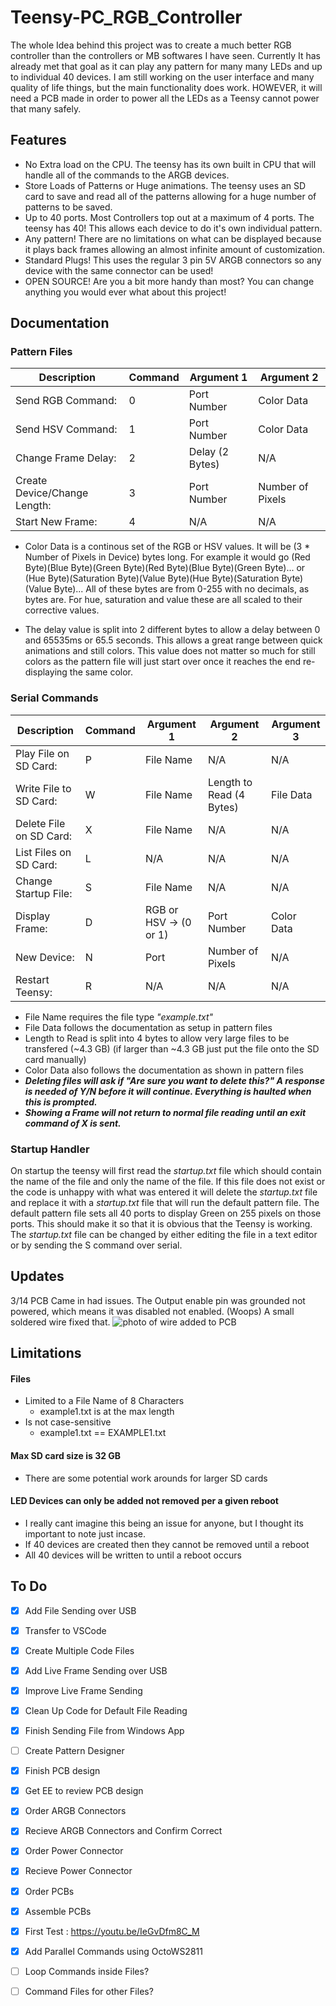 # Teensy-PC_RGB_Controller
 
The whole Idea behind this project was to create a much better RGB controller than the controllers or MB softwares I have seen. Currently It has already met that goal as it can play any pattern for many many LEDs and up to individual 40 devices. I am still working on the user interface and many quality of life things, but the main functionality does work. HOWEVER, it will need a PCB made in order to power all the LEDs as a Teensy cannot power that many safely.

## Features

- No Extra load on the CPU. The teensy has its own built in CPU that will handle all of the commands to the ARGB devices.
- Store Loads of Patterns or Huge animations. The teensy uses an SD card to save and read all of the patterns allowing for a huge number of patterns to be saved.
- Up to 40 ports. Most Controllers top out at a maximum of 4 ports. The teensy has 40! This allows each device to do it's own individual pattern.
- Any pattern! There are no limitations on what can be displayed because it plays back frames allowing an almost infinite amount of customization. 
- Standard Plugs! This uses the regular 3 pin 5V ARGB connectors so any device with the same connector can be used!
- OPEN SOURCE! Are you a bit more handy than most? You can change anything you would ever what about this project!

## Documentation
### Pattern Files

Description | Command | Argument 1 | Argument 2
------------ | -------------| ------------ | -------------|
Send RGB Command: | 0 | Port Number | Color Data |
Send HSV Command: | 1 | Port Number | Color Data |
Change Frame Delay: | 2 | Delay (2 Bytes) | N/A |
Create Device/Change Length: | 3 | Port Number | Number of Pixels |
Start New Frame: | 4 | N/A | N/A | N/A |

- Color Data is a continous set of the RGB or HSV values. It will be (3 * Number of Pixels in Device) bytes long. For example it would go (Red Byte)(Blue Byte)(Green Byte)(Red Byte)(Blue Byte)(Green Byte)... or (Hue Byte)(Saturation Byte)(Value Byte)(Hue Byte)(Saturation Byte)(Value Byte)... All of these bytes are from 0-255 with no decimals, as bytes are. For hue, saturation and value these are all scaled to their corrective values.

- The delay value is split into 2 different bytes to allow a delay between 0 and 65535ms or 65.5 seconds. This allows a great range between quick animations and still colors. This value does not matter so much for still colors as the pattern file will just start over once it reaches the end re-displaying the same color.

### Serial Commands

Description | Command | Argument 1 | Argument 2 | Argument 3 |
------------ | -------------| ------------ | -------------| -------------|
Play File on SD Card: | P | File Name | N/A | N/A |
Write File to SD Card: | W | File Name | Length to Read (4 Bytes) | File Data |
Delete File on SD Card: | X | File Name | N/A | N/A |
List Files on SD Card: | L | N/A | N/A | N/A |
Change Startup File: | S | File Name | N/A | N/A |
Display Frame: | D | RGB or HSV -> (0 or 1) | Port Number | Color Data |
New Device: | N | Port | Number of Pixels | N/A |
Restart Teensy: | R | N/A | N/A | N/A |

- File Name requires the file type *"example.txt"*
- File Data follows the documentation as setup in pattern files
- Length to Read is split into 4 bytes to allow very large files to be transfered (~4.3 GB) (if larger than ~4.3 GB just put the file onto the SD card manually)
- Color Data also follows the documentation as shown in pattern files
- ***Deleting files will ask if "Are sure you want to delete this?" A response is needed of Y/N before it will continue. Everything is haulted when this is prompted.***
- ***Showing a Frame will not return to normal file reading until an exit command of X is sent.***

### Startup Handler

On startup the teensy will first read the *startup.txt* file which should contain the name of the file and only the name of the file. If this file does not exist or the code is unhappy with what was entered it will delete the *startup.txt* file and replace it with a *startup.txt* file that will run the default pattern file. The default pattern file sets all 40 ports to display Green on 255 pixels on those ports. This should make it so that it is obvious that the Teensy is working. The *startup.txt* file can be changed by either editing the file in a text editor or by sending the S command over serial.

## Updates
3/14 PCB Came in had issues. The Output enable pin was grounded not powered, which means it was disabled not enabled. (Woops) A small soldered wire fixed that.
![photo of wire added to PCB](https://imgur.com/a/P7JOFXb)


## Limitations
#### Files
   - Limited to a File Name of 8 Characters
     - example1.txt is at the max length
   - Is not case-sensitive 
     - example1.txt == EXAMPLE1.txt
      
#### Max SD card size is 32 GB
   - There are some potential work arounds for larger SD cards
   
#### LED Devices can only be added not removed per a given reboot
   - I really cant imagine this being an issue for anyone, but I thought its important to note just incase.
   - If 40 devices are created then they cannot be removed until a reboot
   - All 40 devices will be written to until a reboot occurs
   

## To Do
- [x] Add File Sending over USB
- [x] Transfer to VSCode
- [x] Create Multiple Code Files
- [x] Add Live Frame Sending over USB
- [x] Improve Live Frame Sending
- [x] Clean Up Code for Default File Reading
- [x] Finish Sending File from Windows App
- [ ] Create Pattern Designer
- [x] Finish PCB design
- [x] Get EE to review PCB design
- [x] Order ARGB Connectors
- [x] Recieve ARGB Connectors and Confirm Correct
- [x] Order Power Connector
- [x] Recieve Power Connector
- [x] Order PCBs
- [x] Assemble PCBs
- [x] First Test : https://youtu.be/IeGvDfm8C_M
- [X] Add Parallel Commands using OctoWS2811
- [ ] Loop Commands inside Files?
- [ ] Command Files for other Files?

